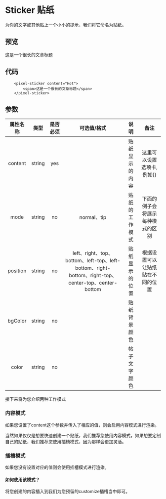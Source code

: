 # Sticker 贴纸

为你的文字或其他贴上一个小小的提示，我们将它命名为贴纸。

## 预览

<pixel-sticker content="Hot">
    <span>这是一个很长的文章标题</span>
</pixel-sticker>

## 代码

```vue
    <pixel-sticker content="Hot">
        <span>这是一个很长的文章标题</span>
    </pixel-sticker>
```



## 参数

| 属性名称 |  类型  | 是否必须 |                         可选值/格式                          |      说明      |               备注               |
| :------: | :----: | :------: | :----------------------------------------------------------: | :------------: | :------------------------------: |
| content  | string |   yes    |                                                              | 贴纸显示的内容 |    这里可以设置选项卡,例如{}     |
|   mode   | string |    no    |                         normal、tip                          | 贴纸的工作模式 | 下面的例子会将展示每种模式的区别 |
| position | string |    no    | left、right、top、bottom、left-top、left-bottom、right-bottom、right-top、center-top、center-bottom | 贴纸显示的位置 | 根据设置可以让贴纸贴在不同的位置 |
| bgColor  | string |    no    |                                                              |  贴纸背景颜色  |                                  |
|  color   | string |    no    |                                                              |  帖子文字颜色  |                                  |

接下来将为您介绍两种工作模式

### 内容模式

如果您设置了content这个参数并传入了相应的值，则会启用内容模式进行渲染。

当然如果仅仅是想要快速创建一个贴纸，我们推荐您使用内容模式，如果想要定制自己的贴纸，我们推荐您使用插槽模式，因为那样会更加灵活。

### 插槽模式

如果您没有设置对应的值则会使用插槽模式进行渲染。

#### 如何使用该模式？

将您创建的内容插入到我们为您预留的customize插槽当中即可。
